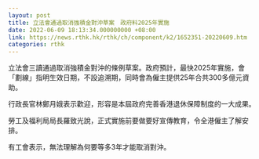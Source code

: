 ```yaml
---
layout: post
title: 立法會通過取消強積金對沖草案　政府料2025年實施
date: 2022-06-09 18:13:34.000000000 +08:00
link: https://news.rthk.hk/rthk/ch/component/k2/1652351-20220609.htm
categories: rthk
---
```


立法會三讀通過取消強積金對沖的條例草案。政府預計，最快2025年實施，會「劃線」指明生效日期，不設追溯期，同時會為僱主提供25年合共300多億元資助。

行政長官林鄭月娥表示歡迎，形容是本屆政府完善香港退休保障制度的一大成果。

勞工及福利局局長羅致光說，正式實施前要做要好宣傳教育，令全港僱主了解安排。

有工會表示，無法理解為何要等多3年才能取消對沖。
